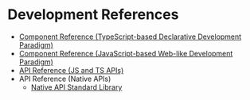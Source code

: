 # Development References

-   [Component Reference (TypeScript-based Declarative Development Paradigm)](arkui-ts/Readme-EN.md)
-   [Component Reference (JavaScript-based Web-like Development Paradigm)](arkui-js/Readme-EN.md)
-   [API Reference (JS and TS APIs)](apis/Readme-EN.md)
-   API Reference (Native APIs)
    -   [Native API Standard Library](native-lib/Readme-EN.md)

